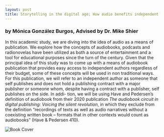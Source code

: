 ```yaml
---
layout: post
title: Storytelling in the digital age; How audio benefits independent authors
---
```


### by Mónica González Burgos, Advised by Dr. Mike Shier ###

 In this academic study, we are diving into the idea of audio as a means of publication. We explore how the concepts of audiobooks, podcasts and radionovelas have been utilized as both a source of entertainment and a tool for educational purposes since the turn of the century. Given that the principal idea of this study was to come up with a means of audiobook publication that provides easy access to independent authors regardless of their budget, some of these concepts will be used in non traditional ways. For this publication, we will refer to an independent author as someone that self publishes and does not hold a publishing contract with a major publisher or someone whom, despite having a contract with a publisher, self publishes on the side. In addi- tion, we will be using Have and Pedersen’s definition of audiobook from their 2020 publication *The audiobook circuit in digital publishing: Voicing the silent revolution*, in which they exclude from the definition “recordings of texts as well as audio narratives without a coexisting written book – formats that in other contexts would count as audiobooks” (Have & Pedersen 410).


 ![Book Cover](/MGBurgos/assets/images/usagechart.jpg "Data of usage by Döring et all 2022")